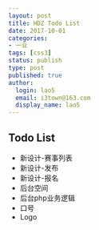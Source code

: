 ```yaml
---
layout: post
title: HDZ Todo List
date: 2017-10-01
categories:
- 一业
tags: [css3]
status: publish
type: post
published: true
author:
  login: lao5
  email: i3town@163.com
  display_name: lao5
---
```


## Todo List
* 新设计-赛事列表
* 新设计-发布
* 新设计-报名
* 后台空间
* 后台php业务逻辑
* 口号
* Logo





